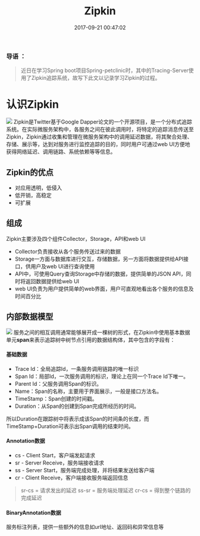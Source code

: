 ﻿---
title: Zipkin
date: 2017-09-21 00:47:02
tags:
---

### 导语 ：
> 近日在学习Spring boot项目Spring-petclinic时，其中的Tracing-Server使用了Zipkin追踪系统，故写下此文以记录学习Zipkin的过程。

# 认识Zipkin
![](http://zipkin.io/public/img/zipkin-logo-200x119.jpg)
Zipkin是Twitter基于Google Dapper论文的一个开源项目，是一个分布式追踪系统。在实际微服务架构中，各服务之间在彼此调用时，将特定的追踪消息传送至Zipkin，Zipkin通过收集和管理在微服务架构中的调用延迟数据，将其聚合处理、存储、展示等，达到对服务进行监控追踪的目的，同时用户可通过web UI方便地获得网络延迟、调用链路、系统依赖等等信息。

## Zipkin的优点
* 对应用透明，低侵入
* 低开销，高稳定
* 可扩展

## 组成
Zipkin主要涉及四个组件Collector，Storage，API和web UI
* Collector负责接收从各个服务传送过来的数据
* Storage一方面与数据库进行交互，存储数据，另一方面将数据提供给API接口，供用户及web UI进行查询使用
* API中，可使用Query查询Storage中存储的数据，提供简单的JSON API，同时将返回数据提供给web UI
* web UI负责为用户提供简单的web界面，用户可直观地看出各个服务的信息及时间百分比

## 内部数据模型
![](http://dl2.iteye.com/upload/attachment/0122/3845/f3b9f886-00f1-303f-96f5-73ea0f406f44.png)
服务之间的相互调用通常能够展开成一棵树的形式，在Zipkin中使用基本数据单元**span**来表示追踪树中树节点引用的数据结构体，其中包含的字段有：
#### 基础数据 
* Trace Id：全局追踪Id，一条服务调用链路的唯一标识
* Span Id：局部Id，一次服务调用的标识，理论上在同一个Trace Id下唯一。
* Parent Id：父服务调用Span的标识。
* Name：Span的名称，主要用于界面展示，一般是接口方法名。
* TimeStamp：Span创建的时间戳。
* Duration：从Span的创建到Span完成所经历的时间。

所以Duration在跟踪树中将表示成该Span的时间条的长度，而TimeStamp+Duration可表示出Span调用的结束时间。

#### Annotation数据
* cs - Client Start，客户端发起请求
* sr - Server Receive，服务端接收请求
* ss - Server Start，服务端完成处理，并将结果发送给客户端
* cr - Client Receive，客户端接收服务端返回信息

> sr-cs = 请求发出的延迟
ss-sr = 服务端处理延迟
cr-cs = 得到整个链路的完成延迟

#### BinaryAnnotation数据
服务标注列表，提供一些额外的信息如url地址、返回码和异常信息等

